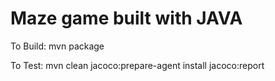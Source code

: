 # Maze game built with JAVA

To Build: mvn package

To Test: mvn clean jacoco:prepare-agent install jacoco:report
